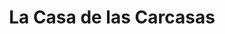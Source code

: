 ---
title: "La Casa de las Carcasas"
url: /benidorm/la-casa-de-las-carcasas-passeig-de-la-carretera/
shop: general
---